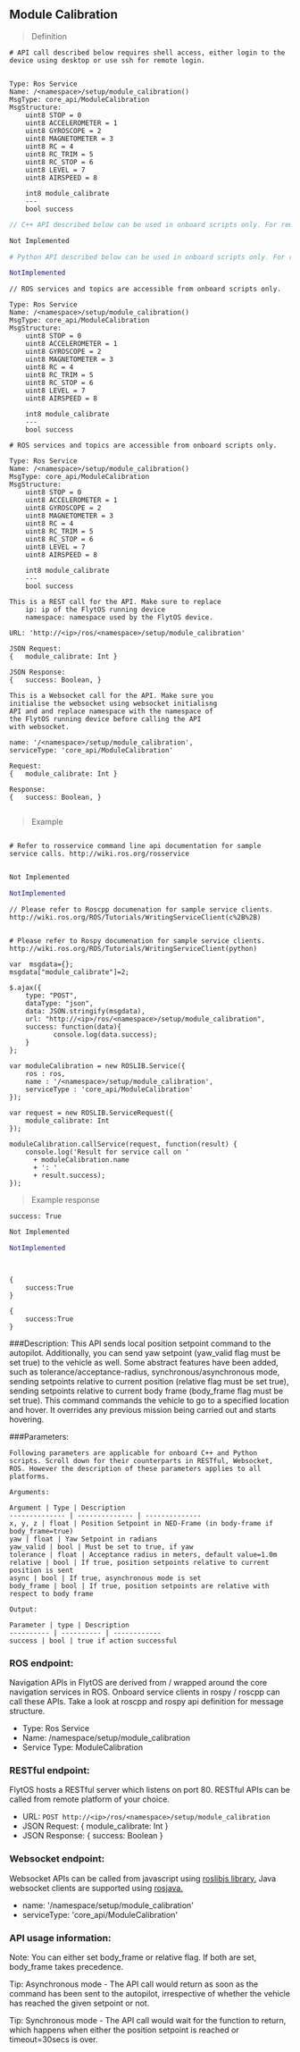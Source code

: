 ## Module Calibration


> Definition

```shell
# API call described below requires shell access, either login to the device using desktop or use ssh for remote login.


Type: Ros Service
Name: /<namespace>/setup/module_calibration()
MsgType: core_api/ModuleCalibration
MsgStructure:
    uint8 STOP = 0
    uint8 ACCELEROMETER = 1
    uint8 GYROSCOPE = 2
    uint8 MAGNETOMETER = 3
    uint8 RC = 4
    uint8 RC_TRIM = 5
    uint8 RC_STOP = 6
    uint8 LEVEL = 7
    uint8 AIRSPEED = 8
    
    int8 module_calibrate
    ---
    bool success
```

```cpp
// C++ API described below can be used in onboard scripts only. For remote scripts you can use http client libraries to call FlytOS REST endpoints from C++.

Not Implemented
```

```python
# Python API described below can be used in onboard scripts only. For remote scripts you can use http client libraries to call FlytOS REST endpoints from Python.

NotImplemented
```

```cpp--ros
// ROS services and topics are accessible from onboard scripts only.

Type: Ros Service
Name: /<namespace>/setup/module_calibration()
MsgType: core_api/ModuleCalibration
MsgStructure:
    uint8 STOP = 0
    uint8 ACCELEROMETER = 1
    uint8 GYROSCOPE = 2
    uint8 MAGNETOMETER = 3
    uint8 RC = 4
    uint8 RC_TRIM = 5
    uint8 RC_STOP = 6
    uint8 LEVEL = 7
    uint8 AIRSPEED = 8
    
    int8 module_calibrate
    ---
    bool success

```

```python--ros
# ROS services and topics are accessible from onboard scripts only.

Type: Ros Service
Name: /<namespace>/setup/module_calibration()
MsgType: core_api/ModuleCalibration
MsgStructure:
    uint8 STOP = 0
    uint8 ACCELEROMETER = 1
    uint8 GYROSCOPE = 2
    uint8 MAGNETOMETER = 3
    uint8 RC = 4
    uint8 RC_TRIM = 5
    uint8 RC_STOP = 6
    uint8 LEVEL = 7
    uint8 AIRSPEED = 8
    
    int8 module_calibrate
    ---
    bool success

```

```javascript--REST
This is a REST call for the API. Make sure to replace 
    ip: ip of the FlytOS running device
    namespace: namespace used by the FlytOS device.

URL: 'http://<ip>/ros/<namespace>/setup/module_calibration'

JSON Request:
{   module_calibrate: Int }

JSON Response:
{   success: Boolean, }

```

```javascript--Websocket
This is a Websocket call for the API. Make sure you 
initialise the websocket using websocket initialisng 
API and and replace namespace with the namespace of 
the FlytOS running device before calling the API 
with websocket.

name: '/<namespace>/setup/module_calibration',
serviceType: 'core_api/ModuleCalibration'

Request:
{   module_calibrate: Int }

Response:
{   success: Boolean, }


```


> Example

```shell

# Refer to rosservice command line api documentation for sample service calls. http://wiki.ros.org/rosservice
    
```

```cpp
Not Implemented
```

```python
NotImplemented
```

```cpp--ros
// Please refer to Roscpp documenation for sample service clients. http://wiki.ros.org/ROS/Tutorials/WritingServiceClient(c%2B%2B)

```

```python--ros

# Please refer to Rospy documenation for sample service clients. http://wiki.ros.org/ROS/Tutorials/WritingServiceClient(python)
```

```javascript--REST
var  msgdata={};
msgdata["module_calibrate"]=2;

$.ajax({
    type: "POST",
    dataType: "json",
    data: JSON.stringify(msgdata),
    url: "http://<ip>/ros/<namespace>/setup/module_calibration",  
    success: function(data){
           console.log(data.success);
    }
};

```

```javascript--Websocket
var moduleCalibration = new ROSLIB.Service({
    ros : ros,
    name : '/<namespace>/setup/module_calibration',
    serviceType : 'core_api/ModuleCalibration'
});

var request = new ROSLIB.ServiceRequest({
    module_calibrate: Int
});

moduleCalibration.callService(request, function(result) {
    console.log('Result for service call on '
      + moduleCalibration.name
      + ': '
      + result.success);
});
```


> Example response

```shell
success: True
```

```cpp
Not Implemented
```

```python
NotImplemented
```

```cpp--ros
```

```python--ros

```

```javascript--REST
{
    success:True
}

```

```javascript--Websocket
{
    success:True
}

```





###Description:
This API sends local position setpoint command to the autopilot. Additionally, you can send yaw setpoint (yaw_valid flag must be set true) to the vehicle as well. Some abstract features have been added, such as tolerance/acceptance-radius, synchronous/asynchronous mode, sending setpoints relative to current position (relative flag must be set true), sending setpoints relative to current body frame (body_frame flag must be set true).
This command commands the vehicle to go to a specified location and hover. It overrides any previous mission being carried out and starts hovering.

###Parameters:
    
    Following parameters are applicable for onboard C++ and Python scripts. Scroll down for their counterparts in RESTful, Websocket, ROS. However the description of these parameters applies to all platforms. 
    
    Arguments:
    
    Argument | Type | Description
    -------------- | -------------- | --------------
    x, y, z | float | Position Setpoint in NED-Frame (in body-frame if body_frame=true)
    yaw | float | Yaw Setpoint in radians
    yaw_valid | bool | Must be set to true, if yaw 
    tolerance | float | Acceptance radius in meters, default value=1.0m 
    relative | bool | If true, position setpoints relative to current position is sent
    async | bool | If true, asynchronous mode is set
    body_frame | bool | If true, position setpoints are relative with respect to body frame
    
    Output:
    
    Parameter | type | Description
    ---------- | ---------- | ------------
    success | bool | true if action successful

### ROS endpoint:
Navigation APIs in FlytOS are derived from / wrapped around the core navigation services in ROS. Onboard service clients in rospy / roscpp can call these APIs. Take a look at roscpp and rospy api definition for message structure. 

* Type: Ros Service</br> 
* Name: /namespace/setup/module_calibration</br>
* Service Type: ModuleCalibration

### RESTful endpoint:
FlytOS hosts a RESTful server which listens on port 80. RESTful APIs can be called from remote platform of your choice.

* URL: ````POST http://<ip>/ros/<namespace>/setup/module_calibration````
* JSON Request:
{
    module_calibrate: Int
}
* JSON Response:
{
    success: Boolean
}


### Websocket endpoint:
Websocket APIs can be called from javascript using  [roslibjs library.](https://github.com/RobotWebTools/roslibjs) 
Java websocket clients are supported using [rosjava.](http://wiki.ros.org/rosjava)

* name: '/namespace/setup/module_calibration'</br>
* serviceType: 'core_api/ModuleCalibration'


### API usage information:
Note: You can either set body_frame or relative flag. If both are set, body_frame takes precedence.

Tip: Asynchronous mode - The API call would return as soon as the command has been sent to the autopilot, irrespective of whether the vehicle has reached the given setpoint or not.

Tip: Synchronous mode - The API call would wait for the function to return, which happens when either the position setpoint is reached or timeout=30secs is over.

